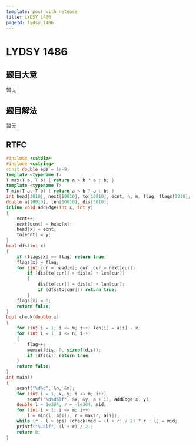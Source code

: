```yaml
---
template: post_with_netease
title: LYDSY 1486
pageId: lydsy_1486
---
```


# LYDSY 1486
<span id="poem"></span><script>$(function(){$.ajax('/api/poem?rnd='+Date.now()+Math.random()).done(function(data){$('#poem').text(data);});});</script>
## 题目大意
暂无

## 题目解法
暂无

## RTFC

```cpp
#include <cstdio>
#include <cstring>
const double eps = 1e-9;
template <typename T>
T max(T a, T b) { return a > b ? a : b; }
template <typename T>
T min(T a, T b) { return a < b ? a : b; }
int head[3010], next[10010], to[10010], ecnt, n, m, flag, flags[3010];
double a[10010], len[10010], dis[3010];
inline void addEdge(int x, int y)
{
    ecnt++;
    next[ecnt] = head[x];
    head[x] = ecnt;
    to[ecnt] = y;
}
bool dfs(int x)
{
    if (flags[x] == flag) return true;
    flags[x] = flag;
    for (int cur = head[x]; cur; cur = next[cur])
        if (dis[to[cur]] > dis[x] + len[cur])
        {
            dis[to[cur]] = dis[x] + len[cur];
            if (dfs(to[cur])) return true;
        }
    flags[x] = 0;
    return false;
}
bool check(double x)
{
    for (int i = 1; i <= m; i++) len[i] = a[i] - x;
    for (int i = 1; i <= n; i++)
    {
        flag++;
        memset(dis, 0, sizeof(dis));
        if (dfs(i)) return true;
    }
    return false;
}
int main()
{
    scanf("%d%d", &n, &m);
    for (int i = 1, x, y; i <= m; i++)
        scanf("%d%d%lf", &x, &y, a + i), addEdge(x, y);
    double l = 1e304, r = -1e304, mid;
    for (int i = 1; i <= m; i++)
        l = min(l, a[i]), r = max(r, a[i]);
    while (r - l > eps) (check(mid = (l + r) / 2) ? r : l) = mid;
    printf("%.8lf", (l + r) / 2);
    return 0;
}
```
<div id="__comment"></div>
